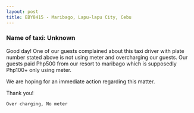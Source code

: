 ```yaml
---
layout: post
title: EBY8415 - Maribago, Lapu-lapu City, Cebu
---
```


### Name of taxi: Unknown

Good day!
One of our guests complained about this taxi driver with plate number stated above is not using meter and overcharging our guests. Our guests paid Php500 from our resort to maribago which is supposedly Php100+ only using meter.

We are hoping for an immediate action regarding this matter.

Thank you!

```Over charging, No meter```
